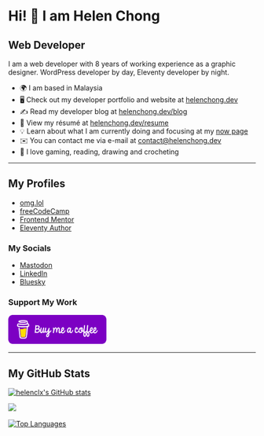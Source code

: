 # Hi! 👋 I am Helen Chong

## Web Developer

I am a web developer with 8 years of working experience as a graphic designer. WordPress developer by day, Eleventy developer by night.

* 🌍 I am based in Malaysia
* 🖥️ Check out my developer portfolio and website at [helenchong.dev](https://helenchong.dev/)
* ✍️ Read my developer blog at [helenchong.dev/blog](https://helenchong.dev/blog)
* 📄 View my résumé at [helenchong.dev/resume](https://helenchong.dev/resume)
* 💡 Learn about what I am currently doing and focusing at my [now page](https://helenchong.omg.lol/now)
* ✉️ You can contact me via e-mail at [contact@helenchong.dev](mailto:contact@helenchong.dev)
* 💜 I love gaming, reading, drawing and crocheting

---

## My Profiles
- [omg.lol](https://helenchong.omg.lol/)
- [freeCodeCamp](https://www.freecodecamp.org/helenclx)
- [Frontend Mentor](https://www.frontendmentor.io/profile/helenclx)
- [Eleventy Author](https://www.11ty.dev/authors/helenclx/)

### My Socials
- [Mastodon](https://tech.lgbt/@helenclx)
- [LinkedIn](https://www.linkedin.com/in/helenclx/)
- [Bluesky](https://bsky.app/profile/helenchong.dev)

### Support My Work
<a href="https://buymeacoffee.com/helenchong"><img src="buymeacoffee.png" alt="Buy Me a Coffee" width="200" height="59"></a>

---

## My GitHub Stats

<a href="http://www.github.com/helenclx"><img src="https://github-readme-stats.vercel.app/api?username=helenclx&show_icons=true&hide=&count_private=true&title_color=0891b2&text_color=ffffff&icon_color=0891b2&bg_color=1c1917&hide_border=true&show_icons=true" alt="helenclx's GitHub stats" /></a>

<a href="http://www.github.com/helenclx"><img src="https://github-readme-streak-stats.herokuapp.com/?user=helenclx&stroke=ffffff&background=1c1917&ring=0891b2&fire=0891b2&currStreakNum=ffffff&currStreakLabel=0891b2&sideNums=ffffff&sideLabels=ffffff&dates=ffffff&hide_border=true" /></a>

<a href="https://github.com/helenclx" align="left"><img src="https://github-readme-stats.vercel.app/api/top-langs/?username=helenclx&langs_count=10&title_color=0891b2&text_color=ffffff&icon_color=0891b2&bg_color=1c1917&hide_border=true&locale=en&custom_title=Top%20%Languages" alt="Top Languages" /></a>